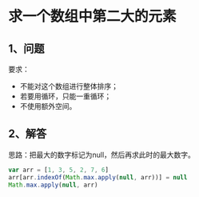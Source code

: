 # 求一个数组中第二大的元素

## 1、问题

要求：
- 不能对这个数组进行整体排序；
- 若要用循环，只能一重循环；
- 不使用额外空间。

## 2、解答

思路：把最大的数字标记为null，然后再求此时的最大数字。

``` javascript
var arr = [1, 3, 5, 2, 7, 6]
arr[arr.indexOf(Math.max.apply(null, arr))] = null
Math.max.apply(null, arr)
```
